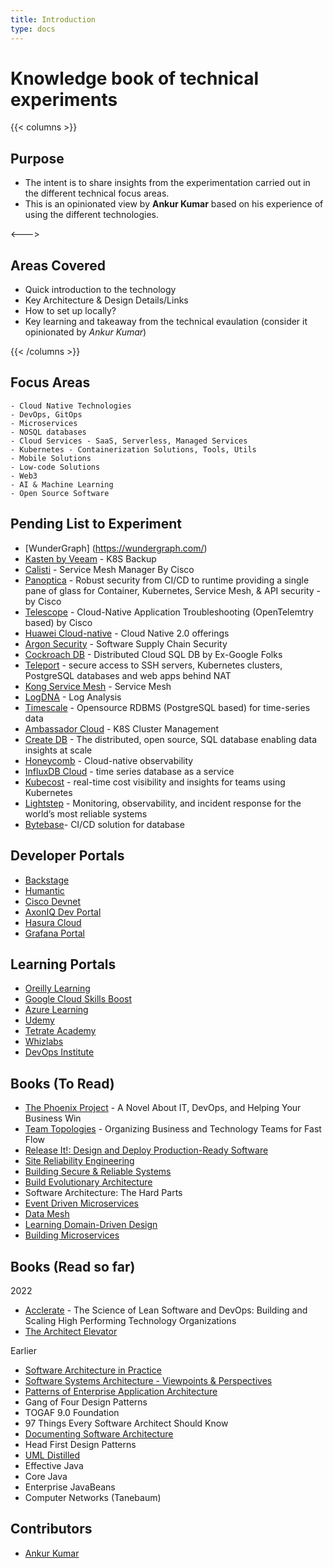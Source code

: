 ```yaml
---
title: Introduction
type: docs
---
```


# Knowledge book of technical experiments

{{< columns >}}
## Purpose

- The intent is to share insights from the experimentation carried out in the different technical focus areas.
- This is an opinionated view by **Ankur Kumar** based on his experience of using the different technologies.

<--->

## Areas Covered
- Quick introduction to the technology
- Key Architecture & Design Details/Links
- How to set up locally?
- Key learning and takeaway from the technical evaulation (consider it opinionated by *Ankur Kumar*)

{{< /columns >}}


## Focus Areas
```
- Cloud Native Technologies
- DevOps, GitOps
- Microservices
- NOSQL databases
- Cloud Services - SaaS, Serverless, Managed Services
- Kubernetes - Containerization Solutions, Tools, Utils
- Mobile Solutions
- Low-code Solutions
- Web3
- AI & Machine Learning
- Open Source Software
```

## Pending List to Experiment

- [WunderGraph] (https://wundergraph.com/)
- [Kasten by Veeam](https://www.kasten.io/) - K8S Backup
- [Calisti](https://calisti.app/) - Service Mesh Manager By Cisco
- [Panoptica](https://panoptica.app/) - Robust security from CI/CD to runtime providing a single pane of glass for Container, Kubernetes, Service Mesh, & API security - by Cisco
- [Telescope](https://telescope.app/) - Cloud-Native Application Troubleshooting (OpenTelemtry based) by Cisco
- [Huawei Cloud-native](https://www.huaweicloud.com/intl/en-us/about/CloudNative.html) - Cloud Native 2.0 offerings
- [Argon Security](https://www.argon.io/) - Software Supply Chain Security
- [Cockroach DB](https://www.cockroachlabs.com/) - Distributed Cloud SQL DB by Ex-Google Folks
- [Teleport](https://goteleport.com/) - secure access to SSH servers, Kubernetes clusters, PostgreSQL databases and web apps behind NAT
- [Kong Service Mesh](https://konghq.com/kong-mesh) - Service Mesh
- [LogDNA](https://www.logdna.com/) - Log Analysis
- [Timescale](https://www.timescale.com/) - Opensource RDBMS (PostgreSQL based) for time-series data
- [Ambassador Cloud](https://app.getambassador.io/cloud/) - K8S Cluster Management
- [Create DB](https://crate.io/) - The distributed, open source, SQL database
enabling data insights at scale
- [Honeycomb](https://www.honeycomb.io/) - Cloud-native observability
- [InfluxDB Cloud](https://www.influxdata.com/get-influxdb/) - time series database as a service
- [Kubecost](https://www.kubecost.com/) - real-time cost visibility and insights for teams using Kubernetes
- [Lightstep](https://lightstep.com/) - Monitoring, observability, and incident response for the world’s most reliable systems
- [Bytebase](https://golang.ch/a-golang-based-database-ci-cd-solution-for-developers-and-dbas/)- CI/CD solution for database
## Developer Portals
- [Backstage](https://backstage.io)
- [Humantic](https://humanitec.com/)
- [Cisco Devnet](https://developer.cisco.com/)
- [AxonIQ Dev Portal](https://developer.axoniq.io/)
- [Hasura Cloud](https://cloud.hasura.io/projects)
- [Grafana Portal](https://ankurkumarz.grafana.net/login)

## Learning Portals
- [Oreilly Learning](https://learning.oreilly.com/home/)
- [Google Cloud Skills Boost](https://www.cloudskillsboost.google/)
- [Azure Learning](https://docs.microsoft.com/en-us/learn/)
- [Udemy](https://sapient.udemy.com/)
- [Tetrate Academy](https://academy.tetrate.io/)
- [Whizlabs](whizlabs.com)
- [DevOps Institute](https://www.devopsinstitute.com/)

## Books (To Read)
- [The Phoenix Project](https://itrevolution.com/the-phoenix-project/) - A Novel About IT, DevOps, and Helping Your Business Win
- [Team Topologies](https://itrevolution.com/team-topologies/) - Organizing Business and Technology Teams for Fast Flow
- [Release It!: Design and Deploy Production-Ready Software](https://github.com/release-it/release-it)
- [Site Reliability Engineering](https://sre.google/sre-book/table-of-contents/)
- [Building Secure & Reliable Systems](https://sre.google/books/)
- [Build Evolutionary Architecture](https://evolutionaryarchitecture.com/)
- Software Architecture: The Hard Parts  
- [Event Driven Microservices](https://www.oreilly.com/library/view/building-event-driven-microservices/9781492057888/)
- [Data Mesh](https://www.oreilly.com/library/view/data-mesh/9781492092384/)
- [Learning Domain-Driven Design](https://learning.oreilly.com/library/view/learning-domain-driven-design/9781098100124/)
- [Building Microservices](https://learning.oreilly.com/library/view/building-microservices-2nd/9781492034018/)
## Books (Read so far)
2022
- [Acclerate](https://itrevolution.com/accelerate-book/) - The Science of Lean Software and DevOps: Building and Scaling High Performing Technology Organizations
- [The Architect Elevator](https://architectelevator.com/)

Earlier
- [Software Architecture in Practice](https://resources.sei.cmu.edu/library/asset-view.cfm?assetid=30264)
- [Software Systems Architecture - Viewpoints & Perspectives](https://www.viewpoints-and-perspectives.info/)
- [Patterns of Enterprise Application Architecture](https://martinfowler.com/books/eaa.html)
- Gang of Four Design Patterns
- TOGAF 9.0 Foundation
- 97 Things Every Software Architect Should Know
- [Documenting Software Architecture](https://www.sei.cmu.edu/education-outreach/courses/course.cfm?coursecode=P33)
- Head First Design Patterns
- [UML Distilled](https://martinfowler.com/books/uml.html)
- Effective Java
- Core Java
- Enterprise JavaBeans
- Computer Networks (Tanebaum)
## Contributors
- [Ankur Kumar](https://github.com/ankurkumarz)